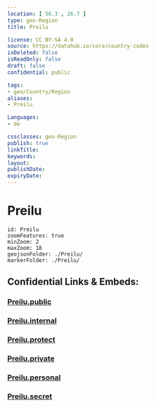 ```yaml
---
location: [ 56.3 , 26.7 ] 
type: geo-Region
title: Preilu

license: CC BY-SA 4.0
source: https://datahub.io/core/country-codes
isDeleted: false
isReadOnly: false
draft: false
confidential: public

tags:
- geo/Country/Region
aliases:
- Preilu

Languages:
- de

cssclasses: geo-Region
publish: true
linkTitle: 
keywords: 
layout: 
publishDate: 
expiryDate: 
---
```


# Preilu

```leaflet
id: Preilu
zoomFeatures: true 
minZoom: 2 
maxZoom: 18
geojsonFolder: ./Preilu/
markerFolder: ./Preilu/
```


## Confidential Links & Embeds: 

### [Preilu.public](/_public/\Earth\Continent\Europe\Europe~North\Latvia\Regions~Latvia\Latgale\counties~LatgalePreilu.public.md) 

### [Preilu.internal](/_internal/\Earth\Continent\Europe\Europe~North\Latvia\Regions~Latvia\Latgale\counties~LatgalePreilu.internal.md) 

### [Preilu.protect](/_protect/\Earth\Continent\Europe\Europe~North\Latvia\Regions~Latvia\Latgale\counties~LatgalePreilu.protect.md) 

### [Preilu.private](/_private/\Earth\Continent\Europe\Europe~North\Latvia\Regions~Latvia\Latgale\counties~LatgalePreilu.private.md) 

### [Preilu.personal](/_personal/\Earth\Continent\Europe\Europe~North\Latvia\Regions~Latvia\Latgale\counties~LatgalePreilu.personal.md) 

### [Preilu.secret](/_secret/\Earth\Continent\Europe\Europe~North\Latvia\Regions~Latvia\Latgale\counties~LatgalePreilu.secret.md)

